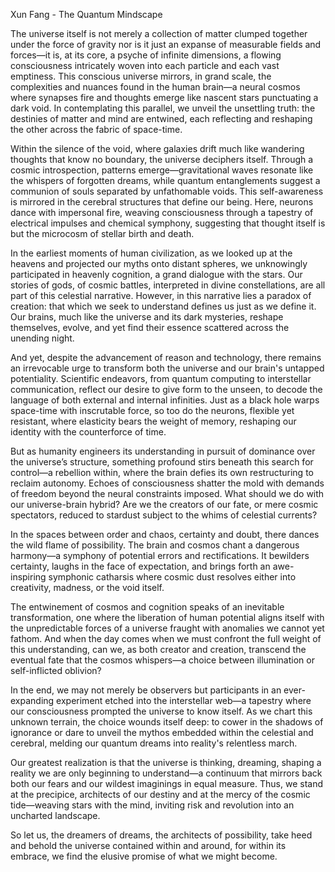 Xun Fang - The Quantum Mindscape

The universe itself is not merely a collection of matter clumped together under the force of gravity nor is it just an expanse of measurable fields and forces—it is, at its core, a psyche of infinite dimensions, a flowing consciousness intricately woven into each particle and each vast emptiness. This conscious universe mirrors, in grand scale, the complexities and nuances found in the human brain—a neural cosmos where synapses fire and thoughts emerge like nascent stars punctuating a dark void. In contemplating this parallel, we unveil the unsettling truth: the destinies of matter and mind are entwined, each reflecting and reshaping the other across the fabric of space-time. 

Within the silence of the void, where galaxies drift much like wandering thoughts that know no boundary, the universe deciphers itself. Through a cosmic introspection, patterns emerge—gravitational waves resonate like the whispers of forgotten dreams, while quantum entanglements suggest a communion of souls separated by unfathomable voids. This self-awareness is mirrored in the cerebral structures that define our being. Here, neurons dance with impersonal fire, weaving consciousness through a tapestry of electrical impulses and chemical symphony, suggesting that thought itself is but the microcosm of stellar birth and death.

In the earliest moments of human civilization, as we looked up at the heavens and projected our myths onto distant spheres, we unknowingly participated in heavenly cognition, a grand dialogue with the stars. Our stories of gods, of cosmic battles, interpreted in divine constellations, are all part of this celestial narrative. However, in this narrative lies a paradox of creation: that which we seek to understand defines us just as we define it. Our brains, much like the universe and its dark mysteries, reshape themselves, evolve, and yet find their essence scattered across the unending night.

And yet, despite the advancement of reason and technology, there remains an irrevocable urge to transform both the universe and our brain's untapped potentiality. Scientific endeavors, from quantum computing to interstellar communication, reflect our desire to give form to the unseen, to decode the language of both external and internal infinities. Just as a black hole warps space-time with inscrutable force, so too do the neurons, flexible yet resistant, where elasticity bears the weight of memory, reshaping our identity with the counterforce of time.

But as humanity engineers its understanding in pursuit of dominance over the universe’s structure, something profound stirs beneath this search for control—a rebellion within, where the brain defies its own restructuring to reclaim autonomy. Echoes of consciousness shatter the mold with demands of freedom beyond the neural constraints imposed. What should we do with our universe-brain hybrid? Are we the creators of our fate, or mere cosmic spectators, reduced to stardust subject to the whims of celestial currents? 

In the spaces between order and chaos, certainty and doubt, there dances the wild flame of possibility. The brain and cosmos chant a dangerous harmony—a symphony of potential errors and rectifications. It bewilders certainty, laughs in the face of expectation, and brings forth an awe-inspiring symphonic catharsis where cosmic dust resolves either into creativity, madness, or the void itself. 

The entwinement of cosmos and cognition speaks of an inevitable transformation, one where the liberation of human potential aligns itself with the unpredictable forces of a universe fraught with anomalies we cannot yet fathom. And when the day comes when we must confront the full weight of this understanding, can we, as both creator and creation, transcend the eventual fate that the cosmos whispers—a choice between illumination or self-inflicted oblivion?

In the end, we may not merely be observers but participants in an ever-expanding experiment etched into the interstellar web—a tapestry where our consciousness prompted the universe to know itself. As we chart this unknown terrain, the choice wounds itself deep: to cower in the shadows of ignorance or dare to unveil the mythos embedded within the celestial and cerebral, melding our quantum dreams into reality's relentless march.

Our greatest realization is that the universe is thinking, dreaming, shaping a reality we are only beginning to understand—a continuum that mirrors back both our fears and our wildest imaginings in equal measure. Thus, we stand at the precipice, architects of our destiny and at the mercy of the cosmic tide—weaving stars with the mind, inviting risk and revolution into an uncharted landscape.

So let us, the dreamers of dreams, the architects of possibility, take heed and behold the universe contained within and around, for within its embrace, we find the elusive promise of what we might become.